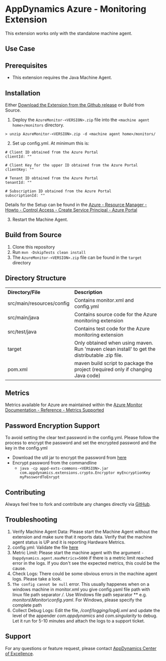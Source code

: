 # AppDynamics Azure - Monitoring Extension

This extension works only with the standalone machine agent.

## Use Case



## Prerequisites

 * This extension requires the Java Machine Agent.

## Installation

Either [Download the Extension from the Github release](https://github.com/michaelenglert/azure-monitoring-extension/releases/tag/v1.1) or Build from Source.

1. Deploy the `AzureMonitor-<VERSION>.zip` file into the `<machine agent home>/monitors` directory.

  `> unzip AzureMonitor-<VERSION>.zip -d <machine agent home>/monitors/`

2. Set up config.yml. At minimum this is:

  ```
  # Client ID obtained from the Azure Portal
  clientId: ""

  # Client Key for the upper ID obtained from the Azure Portal
  clientKey: ""

  # Tenant ID obtained from the Azure Portal
  tenantId: ""

  # Subscription ID obtained from the Azure Portal
  subscriptionId: ""
  ```
  Details for the Setup can be found in the [Azure - Resource Manager - Howto - Control Access - Create Service Principal - Azure Portal](https://docs.microsoft.com/en-us/azure/azure-resource-manager/resource-group-create-service-principal-portal)

3. Restart the Machine Agent.

## Build from Source

1. Clone this repository
2. Run `mvn -DskipTests clean install`
3. The `AzureMonitor-<VERSION>.zip` file can be found in the `target` directory

## Directory Structure

<table><tbody>
<tr>
<th align = 'left'> Directory/File </th>
<th align = 'left'> Description </th>
</tr>
<tr>
<td class='confluenceTd'> src/main/resources/config </td>
<td class='confluenceTd'> Contains monitor.xml and config.yml</td>
</tr>
<tr>
<td class='confluenceTd'> src/main/java </td>
<td class='confluenceTd'> Contains source code for the Azure monitoring extension </td>
</tr>
<tr>
<td class='confluenceTd'> src/test/java </td>
<td class='confluenceTd'> Contains test code for the Azure monitoring extension </td>
</tr>
<tr>
<td class='confluenceTd'> target </td>
<td class='confluenceTd'> Only obtained when using maven. Run 'maven clean install' to get the distributable .zip file. </td>
</tr>
<tr>
<td class='confluenceTd'> pom.xml </td>
<td class='confluenceTd'> maven build script to package the project (required only if changing Java code) </td>
</tr>
</tbody>
</table>

## Metrics

Metrics available for Azure are maintained within the [Azure Monitor Documentation - Reference - Metrics Supported](https://docs.microsoft.com/en-us/azure/monitoring-and-diagnostics/monitoring-supported-metrics)

## Password Encryption Support

To avoid setting the clear text password in the config.yml. Please follow the process to encrypt the password and set the encrypted password and the key in the config.yml

* Download the util jar to encrypt the password from [here](https://github.com/Appdynamics/maven-repo/raw/master/releases/com/appdynamics/appd-exts-commons/2.0.4/appd-exts-commons-2.0.4.jar)
* Encrypt password from the commandline 
  * `java -cp appd-exts-commons-<VERSION>.jar com.appdynamics.extensions.crypto.Encryptor myEncryptionKey myPasswordToEnrypt`

## Contributing

Always feel free to fork and contribute any changes directly via [GitHub](https://github.com/michaelenglert/azure-monitoring-extension).

## Troubleshooting

1. Verify Machine Agent Data: Please start the Machine Agent without the extension and make sure that it reports data. Verify that the machine agent status is UP and it is reporting Hardware Metrics.
2. config.yml: Validate the file [here](http://www.yamllint.com/)
3. Metric Limit: Please start the machine agent with the argument `-Dappdynamics.agent.maxMetrics=5000` if there is a metric limit reached error in the logs. If you don't see the expected metrics, this could be the cause.
4. Check Logs: There could be some obvious errors in the machine agent logs. Please take a look.
5. `The config cannot be null` error.
   This usually happenes when on a windows machine in monitor.xml you give config.yaml file path with linux file path separator */*. Use Windows file path separator *\* e.g. *monitors\Monitor\config.yaml*. For Windows, please specify
   the complete path
6. Collect Debug Logs: Edit the file, *<MachineAgent>/conf/logging/log4j.xml* and update the level of the appender *com.appdynamics* and *com.singularity* to debug. Let it run for 5-10 minutes and attach the logs to a support ticket.

## Support

For any questions or feature request, please contact [AppDynamics Center of Excellence](mailto:help@appdynamics.com).
